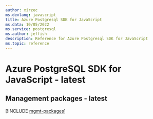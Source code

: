```yaml
---
author: xirzec
ms.devlang: javascript
title: Azure Postgresql SDK for JavaScript
ms.data: 10/05/2022
ms.service: postgresql
ms.author: jeffish
description: Reference for Azure Postgresql SDK for JavaScript
ms.topic: reference
---
```

# Azure PostgreSQL SDK for JavaScript - latest

## Management packages - latest
[!INCLUDE [mgmt-packages](postgresql-mgmt-index.md)]